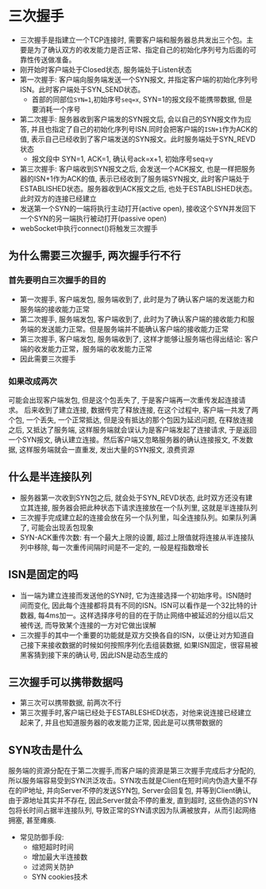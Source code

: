# 三次握手

+ 三次握手是指建立一个TCP连接时, 需要客户端和服务器总共发出三个包。主要是为了确认双方的收发能力是否正常、指定自己的初始化序列号为后面的可靠性传送做准备。
+ 刚开始时客户端处于Closed状态, 服务端处于Listen状态
+ 第一次握手: 客户端向服务端发送一个SYN报文, 并指定客户端的初始化序列号ISN。此时客户端处于SYN_SEND状态。
    - 首部的同部位`SYN=1`,初始序号`seq=x`, SYN=1的报文段不能携带数据, 但是要消耗一个序号
+ 第二次握手: 服务器收到客户端发的SYN报文后, 会以自己的SYN报文作为应答, 并且也指定了自己的初始化序列号ISN.同时会把客户端的`ISN+1`作为ACK的值, 表示自己已经收到了客户端发送的SYN报文。此时服务端处于SYN_REVD状态
    - 报文段中 SYN=1, ACK=1, 确认号ack=x+1, 初始序号seq=y
+ 第三次握手: 客户端收到SYN报文之后, 会发送一个ACK报文, 也是一样把服务器的ISN+1作为ACK的值, 表示已经收到了服务端SYN报文, 此时客户端处于ESTABLISHED状态。服务器收到ACK报文之后, 也处于ESTABLISHED状态。此时双方的连接已经建立
+ 发送第一个SYN的一端将执行主动打开(active open), 接收这个SYN并发回下一个SYN的另一端执行被动打开(passive open)
+ webSocket中执行connect()将触发三次握手

## 为什么需要三次握手, 两次握手行不行

### 首先要明白三次握手的目的

+ 第一次握手, 客户端发包, 服务端收到了, 此时是为了确认客户端的发送能力和服务端的接收能力正常
+ 第二次握手, 服务端发包, 客户端收到了, 此时为了确认客户端的接收能力和服务端的发送能力正常。但是服务端并不能确认客户端的接收能力正常
+ 第三次握手, 客户端发包, 服务端收到了, 这样才能够让服务端也得出结论: 客户端的收发能力正常，服务端的收发能力正常
+ 因此需要三次握手

### 如果改成两次

可能会出现客户端发包, 但是这个包丢失了, 于是客户端再一次重传发起连接请求。 后来收到了建立连接, 数据传完了释放连接, 在这个过程中, 客户端一共发了两个包, 一个丢失, 一个正常抵达, 但是没有抵达的那个包因为延迟问题, 在释放连接之后, 又抵达了服务端, 这样服务端就会误认为是客户端发起了连接请求, 于是返回一个SYN报文, 确认建立连接。然后客户端又忽略服务器的确认连接报文, 不发数据, 这样服务端就会一直重发, 发出大量的SYN报文, 浪费资源

## 什么是半连接队列

+ 服务器第一次收到SYN包之后, 就会处于SYN_REVD状态, 此时双方还没有建立其连接, 服务器会把此种状态下请求连接放在一个队列里, 这就是半连接队列
+ 三次握手完成建立起的连接会放在另一个队列里，叫全连接队列。如果队列满了, 可能会出现丢包现象
+ SYN-ACK重传次数: 有一个最大上限的设置, 超过上限值就将连接从半连接队列中移除, 每一次重传间隔时间是不一定的, 一般是程指数增长

## ISN是固定的吗

+ 当一端为建立连接而发送他的SYN时, 它为连接选择一个初始序号。ISN随时间而变化, 因此每个连接都将具有不同的ISN。ISN可以看作是一个32比特的计数器, 每4ms加一。这样选择序号的目的在于防止网络中被延迟的分组以后又被传送, 而导致某个连接的一方对它做出误解
+ 三次握手的其中一个重要的功能就是双方交换各自的ISN，以便让对方知道自己接下来接收数据的时候如何按照序列化去组装数据, 如果ISN固定，很容易被黑客猜到接下来的确认号, 因此ISN是动态生成的

## 三次握手可以携带数据吗

+ 第三次可以携带数据, 前两次不行
+ 第三次握手时,客户端已经处于ESTABLESHED状态，对他来说连接已经建立起来了, 并且也知道服务器的收发能力正常, 因此是可以携带数据的

## SYN攻击是什么
服务端的资源分配在于第二次握手,而客户端的资源是第三次握手完成后才分配的, 所以服务端容易受到SYN洪泛攻击。SYN攻击就是Client在短时间内伪造大量不存在的IP地址, 并向Server不停的发送SYN包, Server会回复包, 并等到Client确认, 由于源地址其实并不存在, 因此Server就会不停的重发, 直到超时, 这些伪造的SYN包将长时间占据半连接队列, 导致正常的SYN请求因为队满被放弃，从而引起网络拥塞, 甚至瘫痪.

+ 常见防御手段:
    - 缩短超时时间
    - 增加最大半连接数
    - 过滤网关防护
    - SYN cookies技术